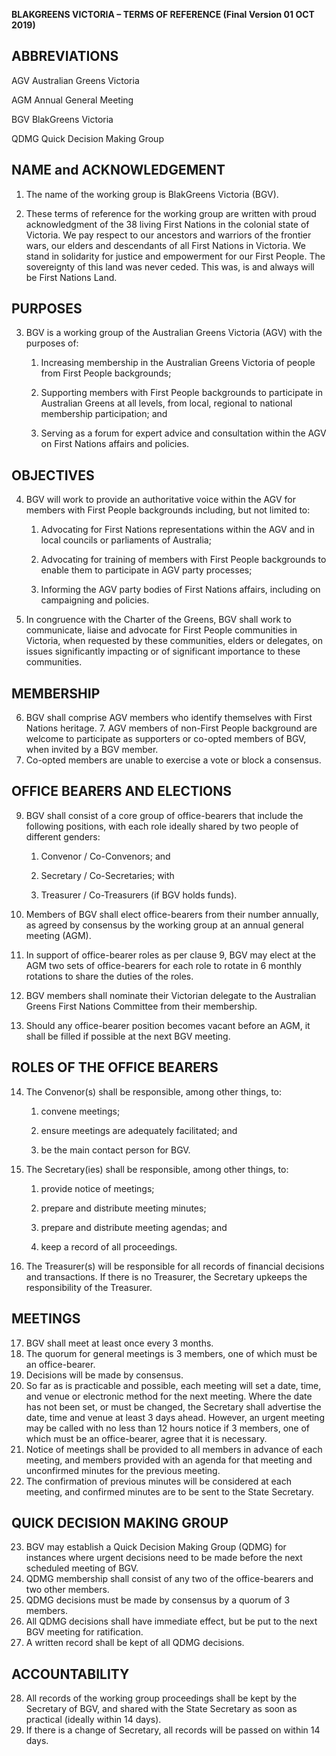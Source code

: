 **BLAKGREENS VICTORIA – TERMS OF REFERENCE (Final Version 01 OCT 2019)**

## ABBREVIATIONS

AGV Australian Greens Victoria

AGM Annual General Meeting

BGV BlakGreens Victoria

QDMG Quick Decision Making Group

## NAME and ACKNOWLEDGEMENT

1. The name of the working group is BlakGreens Victoria (BGV).

2. These terms of reference for the working group are written with proud acknowledgment of the 38 living First Nations in the
    colonial state of Victoria. We pay respect to our ancestors and warriors of the frontier wars, our elders and descendants of all
    First Nations in Victoria. We stand in solidarity for justice and empowerment for our First People. The sovereignty of this
    land was never ceded. This was, is and always will be First Nations Land.

## PURPOSES

3. BGV is a working group of the Australian Greens Victoria (AGV) with the purposes of:

    <subclause-letters>

    1. Increasing membership in the Australian Greens Victoria of people from First People backgrounds;

    2. Supporting members with First People backgrounds to participate in Australian Greens at all levels, from local, regional
    to national membership participation; and

    3. Serving as a forum for expert advice and consultation within the AGV on First Nations affairs and policies.

    </subclause-letters>

## OBJECTIVES

4. BGV will work to provide an authoritative voice within the AGV for members with First People backgrounds including, but not limited to:

    <subclause-letters>

    1. Advocating for First Nations representations within the AGV and in local councils or parliaments of Australia;

    2. Advocating for training of members with First People backgrounds to enable them to participate in AGV party
    processes;

    3. Informing the AGV party bodies of First Nations affairs, including on campaigning and policies.

    </subclause-letters>

5. In congruence with the Charter of the Greens, BGV shall work to communicate, liaise and advocate for First People
    communities in Victoria, when requested by these communities, elders or delegates, on issues significantly impacting or of
    significant importance to these communities.

## MEMBERSHIP

6. BGV shall comprise AGV members who identify themselves with First Nations heritage.
    7. AGV members of non-First People background are welcome to participate as supporters or co-opted members of BGV, when
       invited by a BGV member.
8. Co-opted members are unable to exercise a vote or block a consensus.

## OFFICE BEARERS AND ELECTIONS

9. BGV shall consist of a core group of office-bearers that include the following positions, with each role ideally shared by two people of different genders:

    <subclause-letters>

    1. Convenor / Co-Convenors; and

    2. Secretary / Co-Secretaries; with

    3. Treasurer / Co-Treasurers (if BGV holds funds).

    </subclause-letters>


10. Members of BGV shall elect office-bearers from their number annually, as agreed by consensus by the working group at an
    annual general meeting (AGM).
11. In support of office-bearer roles as per clause 9, BGV may elect at the AGM two sets of office-bearers for each role to rotate
    in 6 monthly rotations to share the duties of the roles.
12. BGV members shall nominate their Victorian delegate to the Australian Greens First Nations Committee from their
    membership.
13. Should any office-bearer position becomes vacant before an AGM, it shall be filled if possible at the next BGV meeting.

## ROLES OF THE OFFICE BEARERS

14. The Convenor(s) shall be responsible, among other things, to:

    <subclause-letters>

    1. convene meetings;

    2. ensure meetings are adequately facilitated; and

    3. be the main contact person for BGV.

    </subclause-letters>


15. The Secretary(ies) shall be responsible, among other things, to:

    <subclause-letters>

    1. provide notice of meetings;

    2. prepare and distribute meeting minutes;

    3. prepare and distribute meeting agendas; and

    4. keep a record of all proceedings.

    </subclause-letters>

16. The Treasurer(s) will be responsible for all records of financial decisions and transactions. If there is no Treasurer, the
    Secretary upkeeps the responsibility of the Treasurer.

## MEETINGS

17. BGV shall meet at least once every 3 months.
18. The quorum for general meetings is 3 members, one of which must be an office-bearer.
19. Decisions will be made by consensus.
20. So far as is practicable and possible, each meeting will set a date, time, and venue or electronic method for the next meeting.
    Where the date has not been set, or must be changed, the Secretary shall advertise the date, time and venue at least 3 days
    ahead. However, an urgent meeting may be called with no less than 12 hours notice if 3 members, one of which must be an
    office-bearer, agree that it is necessary.
21. Notice of meetings shall be provided to all members in advance of each meeting, and members provided with an agenda for
    that meeting and unconfirmed minutes for the previous meeting.
22. The confirmation of previous minutes will be considered at each meeting, and confirmed minutes are to be sent to the State
    Secretary.

## QUICK DECISION MAKING GROUP

23. BGV may establish a Quick Decision Making Group (QDMG) for instances where urgent decisions need to be made before
    the next scheduled meeting of BGV.
24. QDMG membership shall consist of any two of the office-bearers and two other members.
25. QDMG decisions must be made by consensus by a quorum of 3 members.
26. All QDMG decisions shall have immediate effect, but be put to the next BGV meeting for ratification.
27. A written record shall be kept of all QDMG decisions.


## ACCOUNTABILITY

28. All records of the working group proceedings shall be kept by the Secretary of BGV, and shared with the State Secretary as
    soon as practical (ideally within 14 days).
29. If there is a change of Secretary, all records will be passed on within 14 days.


